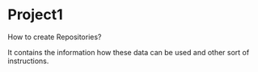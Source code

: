 # Project1
How to create Repositories?

It contains the information how these data can be used and other sort of instructions.
